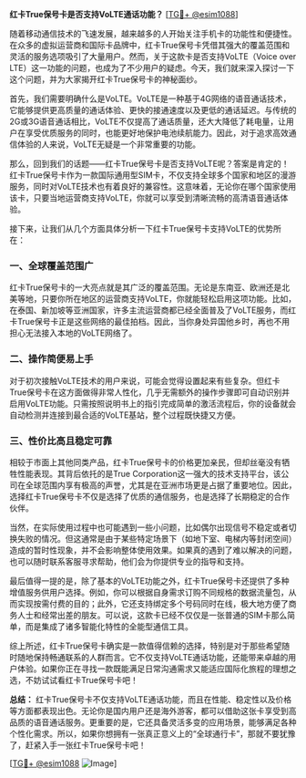 **红卡True保号卡是否支持VoLTE通话功能？** [[TG💪+ @esim1088](https://t.me/s/esim1088)]

随着移动通信技术的飞速发展，越来越多的人开始关注手机卡的功能性和便捷性。在众多的虚拟运营商和国际卡品牌中，红卡True保号卡凭借其强大的覆盖范围和灵活的服务选项吸引了大量用户。然而，关于这款卡是否支持VoLTE（Voice over LTE）这一功能的问题，也成为了不少用户的疑虑。今天，我们就来深入探讨一下这个问题，并为大家揭开红卡True保号卡的神秘面纱。

首先，我们需要明确什么是VoLTE。VoLTE是一种基于4G网络的语音通话技术，它能够提供更高质量的通话体验、更快的接通速度以及更低的通话延迟。与传统的2G或3G语音通话相比，VoLTE不仅提高了通话质量，还大大降低了耗电量，让用户在享受优质服务的同时，也能更好地保护电池续航能力。因此，对于追求高效通信体验的人来说，VoLTE无疑是一个非常重要的功能。

那么，回到我们的话题——红卡True保号卡是否支持VoLTE呢？答案是肯定的！红卡True保号卡作为一款国际通用型SIM卡，不仅支持全球多个国家和地区的漫游服务，同时对VoLTE技术也有着良好的兼容性。这意味着，无论你在哪个国家使用该卡，只要当地运营商支持VoLTE，你就可以享受到清晰流畅的高清语音通话体验。

接下来，让我们从几个方面具体分析一下红卡True保号卡支持VoLTE的优势所在：

### 一、全球覆盖范围广
红卡True保号卡的一大亮点就是其广泛的覆盖范围。无论是东南亚、欧洲还是北美等地，只要你所在地区的运营商支持VoLTE，你就能轻松启用这项功能。比如，在泰国、新加坡等亚洲国家，许多主流运营商都已经全面普及了VoLTE服务，而红卡True保号卡正是这些网络的最佳拍档。因此，当你身处异国他乡时，再也不用担心无法接入本地的VoLTE网络了。

### 二、操作简便易上手
对于初次接触VoLTE技术的用户来说，可能会觉得设置起来有些复杂。但红卡True保号卡在这方面做得非常人性化，几乎无需额外的操作步骤即可自动识别并启用VoLTE功能。只需按照说明书上的指引完成简单的激活流程后，你的设备就会自动检测并连接到最合适的VoLTE基站，整个过程既快捷又方便。

### 三、性价比高且稳定可靠
相较于市面上其他同类产品，红卡True保号卡的价格更加亲民，但却丝毫没有牺牲性能表现。其背后依托的是True Corporation这一强大的技术支持平台，该公司在全球范围内享有极高的声誉，尤其是在亚洲市场更是占据了重要地位。因此，选择红卡True保号卡不仅是选择了优质的通信服务，也是选择了长期稳定的合作伙伴。

当然，在实际使用过程中也可能遇到一些小问题，比如偶尔出现信号不稳定或者切换失败的情况。但这通常是由于某些特定场景下（如地下室、电梯内等封闭空间）造成的暂时性现象，并不会影响整体使用效果。如果真的遇到了难以解决的问题，也可以随时联系客服寻求帮助，他们会为你提供专业的指导和支持。

最后值得一提的是，除了基本的VoLTE功能之外，红卡True保号卡还提供了多种增值服务供用户选择。例如，你可以根据自身需求订购不同规格的数据流量包，从而实现按需付费的目的；此外，它还支持绑定多个号码同时在线，极大地方便了商务人士和经常出差的朋友。可以说，这款卡已经不仅仅是一张普通的SIM卡那么简单，而是集成了诸多智能化特性的全能型通信工具。

综上所述，红卡True保号卡确实是一款值得信赖的选择，特别是对于那些希望随时随地保持畅通联系的人群而言。它不仅支持VoLTE通话功能，还能带来卓越的用户体验。如果你正在寻找一款既能满足日常沟通需求又能适应国际化旅程的理想之选，不妨试试看红卡True保号卡吧！

**总结：**
红卡True保号卡不仅支持VoLTE通话功能，而且在性能、稳定性以及价格等方面都表现出色。无论你是国内用户还是海外游客，都可以借助这张卡享受到高品质的语音通话服务。更重要的是，它还具备灵活多变的应用场景，能够满足各种个性化需求。所以，如果你想拥有一张真正意义上的“全球通行卡”，那就不要犹豫了，赶紧入手一张红卡True保号卡吧！

[[TG💪+ @esim1088](https://t.me/s/esim1088) ![Image](https://i.postimg.cc/4NQfJmqS/Snipaste-2025-05-13-00-14-12.png)]